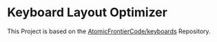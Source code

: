 # Keyboard Layout Optimizer

This Project is based on the [AtomicFrontierCode/keyboards](https://github.com/AtomicFrontierCode/keyboards) Repository.
